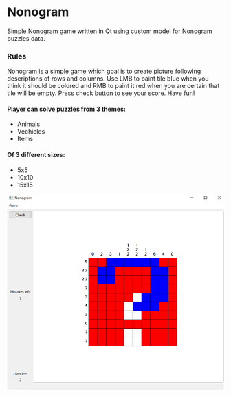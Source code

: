 # Nonogram

Simple Nonogram game written in Qt using custom model for Nonogram puzzles data.

### Rules
Nonogram is a simple game which goal is to create picture following descriptions of rows and columns.
Use LMB to paint tile blue when you think it should be colored and RMB to paint it red when you are certain that tile will be empty.
Press check button to see your score. Have fun!
#### Player can solve puzzles from 3 themes: 
- Animals 
- Vechicles 
- Items 
#### Of 3 different sizes:
- 5x5
- 10x10
- 15x15

![Game screenshot](game_screenshot.png)